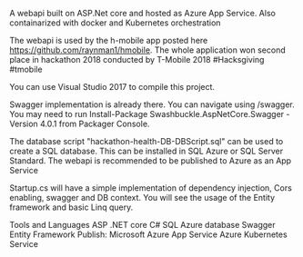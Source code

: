 A webapi built on ASP.Net core and hosted as Azure App Service. 
Also containarized with docker and Kubernetes orchestration 
 
The webapi is used by the h-mobile app posted here https://github.com/raynman1/hmobile. 
The whole application won second place in hackathon 2018 conducted by T-Mobile 2018
#Hacksgiving #tmobile

You can use Visual Studio 2017 to compile this project.

Swagger implementation is already there. You can navigate using <root url>/swagger. 
You may need to run Install-Package Swashbuckle.AspNetCore.Swagger -Version 4.0.1 from Packager Console.

The database script "hackathon-health-DB-DBScript.sql" can be used to create a SQL database. This can be installed in SQL Azure or SQL Server Standard.
The webapi is recommended to be published to Azure as an App Service

Startup.cs will have a simple implementation of dependency injection, Cors enabling, swagger and DB context.
You will see the usage of the Entity framework and basic Linq query.

Tools and Languages
ASP .NET core 
C#
SQL Azure database
Swagger
Entity Framework
Publish:
Microsoft Azure App Service
Azure Kubernetes Service
